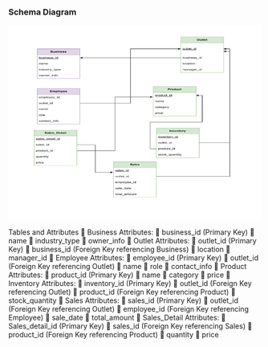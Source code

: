 ### Schema Diagram

![Description of image](image.png)

Tables and Attributes 
 Business 
Attributes: 
 business_id (Primary Key) 
 name 
 industry_type 
 owner_info 
 Outlet 
Attributes: 
 outlet_id (Primary Key) 
 business_id (Foreign Key referencing Business) 
 location 
 manager_id 
 Employee 
Attributes: 
 employee_id (Primary Key) 
 outlet_id (Foreign Key referencing Outlet) 
 name 
 role 
 contact_info 
 Product 
Attributes: 
 product_id (Primary Key) 
 name 
 category 
 price 
 Inventory 
Attributes: 
 inventory_id (Primary Key) 
 outlet_id (Foreign Key referencing Outlet) 
 product_id (Foreign Key referencing Product) 
 stock_quantity 
 Sales 
Attributes: 
 sales_id (Primary Key) 
 outlet_id (Foreign Key referencing Outlet) 
 employee_id (Foreign Key referencing Employee) 
 sale_date 
 total_amount 
 Sales_Detail 
Attributes: 
 Sales_detail_id (Primary Key) 
 sales_id (Foreign Key referencing Sales) 
 product_id (Foreign Key referencing Product) 
 quantity 
 price 


